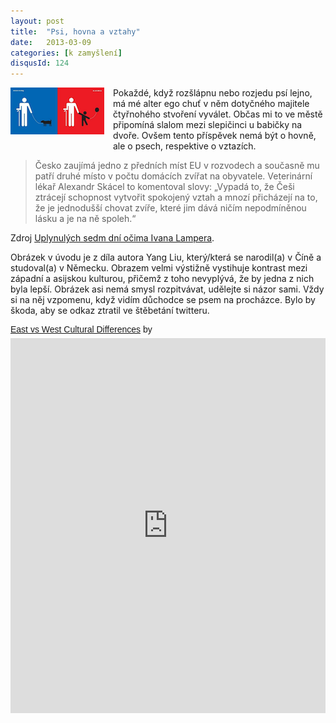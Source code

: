 ```yaml
---
layout: post
title:  "Psi, hovna a vztahy"
date:   2013-03-09
categories: [k zamyšlení]
disqusId: 124
---
```

<div style="float: left; margin: 0 1em 1em 0; text-align: center;"><a href="http://www.scribd.com/fullscreen/49362700"><img 
src="/assets/2013-03-09/20130309-on%20retirement.png" /></a></div>Pokaždé, když rozšlápnu nebo rozjedu psí lejno, má mé alter ego chuť v něm 
dotyčného 
majitele čtyřnohého stvoření vyválet. Občas mi to ve městě připomíná slalom mezi slepičinci u babičky na dvoře. Ovšem tento příspěvek nemá být o hovně, ale o psech, respektive o vztazích.
<!--more-->

> Česko zaujímá jedno z předních míst EU v rozvodech a současně mu patří druhé místo v počtu domácích zvířat na obyvatele. Veterinární 
lékař Alexandr Skácel to komentoval slovy: „Vypadá to, že Češi ztrácejí schopnost vytvořit spokojený vztah a mnozí přicházejí na to, že je jednodušší chovat zvíře, které jim dává ničím nepodmíněnou lásku a je na ně spoleh.“

Zdroj <a href="http://respekt.ihned.cz/c1-55241360-uplynulych-sedm-dni-ocima-ivana-lampera">Uplynulých sedm dní očima Ivana Lampera</a>.

Obrázek v úvodu je z díla autora Yang Liu, který/která se narodil(a) v Číně a studoval(a) v Německu. Obrazem velmi výstižně vystihuje kontrast mezi západní a asijskou kulturou, přičemž z toho nevyplývá, že by jedna z nich byla lepší. Obrázek asi nemá smysl rozpitvávat, udělejte si názor sami. Vždy si na něj vzpomenu, když vidím důchodce se psem na procházce. Bylo by škoda, aby se odkaz ztratil ve štěbetání twitteru.
<p  style=" margin: 12px auto 6px auto; font-family: Helvetica,Arial,Sans-serif; font-style: normal; font-variant: normal; font-weight: normal; font-size: 14px; line-height: normal; font-size-adjust: none; font-stretch: normal; -x-system-font: none; display: block;">   <a title="View East vs West Cultural Differences on Scribd" href="http://www.scribd.com/doc/49362700"  style="text-decoration: underline;" >East vs West Cultural Differences</a> by   <a title="View 's profile on Scribd" href="undefined"  style="text-decoration: underline;" ></a> </p><iframe class="scribd_iframe_embed" src="https://www.scribd.com/embeds/49362700/content?start_page=1&view_mode=scroll" data-auto-height="false" data-aspect-ratio="undefined" scrolling="no" id="doc_32219" width="100%" height="600" frameborder="0"></iframe>